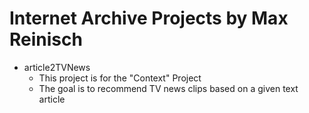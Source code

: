 # Internet Archive Projects by Max Reinisch

- article2TVNews
	- This project is for the "Context" Project
	- The goal is to recommend TV news clips based on a given text article
